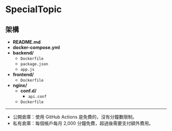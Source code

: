 # SpecialTopic

## 架構

- **README.md**
- **docker-compose.yml**
- **backend/**
  - `Dockerfile`
  - `package.json`
  - `app.js`
- **frontend/**
  - `Dockerfile`
- **nginx/**
  - **conf.d/**
    - `api.conf`
  - `Dockerfile`
---
- 公開倉庫：使用 GitHub Actions 是免費的，沒有分鐘數限制。
- 私有倉庫：每個帳戶每月 2,000 分鐘免費，超過後需要支付額外費用。
